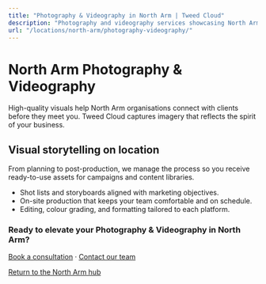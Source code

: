 ```yaml
---
title: "Photography & Videography in North Arm | Tweed Cloud"
description: "Photography and videography services showcasing North Arm teams, products, and places."
url: "/locations/north-arm/photography-videography/"
---
```


# North Arm Photography & Videography

High-quality visuals help North Arm organisations connect with clients before they meet you. Tweed Cloud captures imagery that reflects the spirit of your business.

## Visual storytelling on location

From planning to post-production, we manage the process so you receive ready-to-use assets for campaigns and content libraries.

- Shot lists and storyboards aligned with marketing objectives.
- On-site production that keeps your team comfortable and on schedule.
- Editing, colour grading, and formatting tailored to each platform.

### Ready to elevate your Photography & Videography in North Arm?

[Book a consultation](/consultation/) · [Contact our team](/contact/)

[Return to the North Arm hub](/locations/north-arm/)
